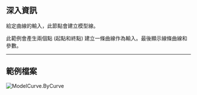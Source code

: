## 深入資訊
給定曲線的輸入，此節點會建立模型線。

此範例會產生兩個點 (起點和終點) 建立一條曲線作為輸入。最後顯示線條曲線和參數。

___
## 範例檔案

![ModelCurve.ByCurve](./Revit.Elements.ModelCurve.ByCurve_img.jpg)
